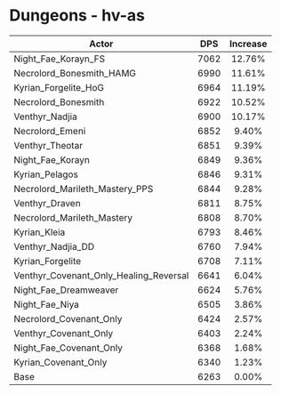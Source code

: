 # Dungeons - hv-as
| Actor | DPS | Increase |
|---|:---:|:---:|
|Night_Fae_Korayn_FS|7062|12.76%|
|Necrolord_Bonesmith_HAMG|6990|11.61%|
|Kyrian_Forgelite_HoG|6964|11.19%|
|Necrolord_Bonesmith|6922|10.52%|
|Venthyr_Nadjia|6900|10.17%|
|Necrolord_Emeni|6852|9.40%|
|Venthyr_Theotar|6851|9.39%|
|Night_Fae_Korayn|6849|9.36%|
|Kyrian_Pelagos|6846|9.31%|
|Necrolord_Marileth_Mastery_PPS|6844|9.28%|
|Venthyr_Draven|6811|8.75%|
|Necrolord_Marileth_Mastery|6808|8.70%|
|Kyrian_Kleia|6793|8.46%|
|Venthyr_Nadjia_DD|6760|7.94%|
|Kyrian_Forgelite|6708|7.11%|
|Venthyr_Covenant_Only_Healing_Reversal|6641|6.04%|
|Night_Fae_Dreamweaver|6624|5.76%|
|Night_Fae_Niya|6505|3.86%|
|Necrolord_Covenant_Only|6424|2.57%|
|Venthyr_Covenant_Only|6403|2.24%|
|Night_Fae_Covenant_Only|6368|1.68%|
|Kyrian_Covenant_Only|6340|1.23%|
|Base|6263|0.00%|
